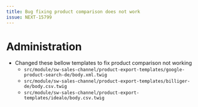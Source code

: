 ```yaml
---
title: Bug fixing product comparison does not work
issue: NEXT-15799
---
```

# Administration
* Changed these bellow templates to fix product comparison not working
    * `src/module/sw-sales-channel/product-export-templates/google-product-search-de/body.xml.twig`
    * `src/module/sw-sales-channel/product-export-templates/billiger-de/body.csv.twig`
    * `src/module/sw-sales-channel/product-export-templates/idealo/body.csv.twig`
